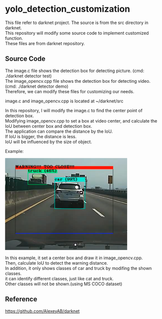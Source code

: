 # yolo_detection_customization
This file refer to darknet project. The source is from the src directory in darknet.  
This repository will modify some source code to implement customized function.  
These files are from darknet repository.  

## Source Code
The image.c file shows the detection box for detecting picture. (cmd: ./darknet detector test)  
The image_opencv.cpp file shows the detection box for detecting video. (cmd: ./darknet detector demo)  
Therefore, we can modify these files for customizing our needs.  

image.c and image_opencv.cpp is located at ~/darknet/src  

In this repository, I will modify the image.c to find the center point of detection box.  
Modifying image_opencv.cpp to set a box at video center, and calculate the IoU between center box and detection box.  
The application can compare the distance by the IoU.  
If IoU is bigger, the distance is less.  
IoU will be influenced by the size of object.  

Example:  

<img src=https://github.com/neneyhsw/yolo_detection_customization/blob/main/alert.png width="400" height="300">  


In this example, it set a center box and draw it in image_opencv.cpp.  
Then, calculate IoU to detect the warning distance.  
In addition, it only shows classes of car and truck by modifing the shown classes.  
it can identify different classes, just like cat and truck.  
Other classes will not be shown.(using MS COCO dataset)  

## Reference
https://github.com/AlexeyAB/darknet  

